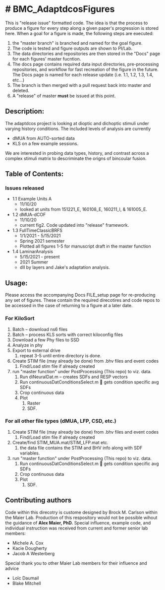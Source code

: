 # # BMC_AdaptdcosFigures

This is "release issue" formatted code. 
The idea is that the process to produce a figure for every step along a given paper's progression is stored here.
When a goal for a figure is made, the following steps are executed:
1. the "master branch" is branched and named for the goal figure.
1. The code is tested and figure outputs are shown to PI/Lab.
1. The data directories and repositories are then stored in the "Docs" page for each figures' master fucntion.
1. The docs page contains required data input directories, pre-processing repositories, and workflow for fast recreation of the figure in the future. The Docs page is named for each release update (i.e. 1.1, 1.2, 1.3, 1.4, etc...)
1. The branch is then merged with a pull request back into master and deleted.
1. A "release" of master **must** be issued at this point.


## Description: 
The adaptdcos project is looking at dioptic and dichoptic stimuli under varying history conditions. The included levels of analysis are currently 
- dMUA from AUTO-sorted data
- KLS on a few example sessions.

We are interested in probing data types, history, and contrast across a complex stimuli matrix to descriminate the origns of bincoular fusion.


## Table of Contents:
### Issues released
- 1.1 Example Units A
  - 11/10/20
  - looked at units from 151221_E, 160108_E, 160211_I, & 161005_E.
- 1.2 dMUA-dCOF
  - 11/10/20
  - current fig2. Code updated into "release" framework.
- 1.3 FullTimeClassicBRFS
  - 1/1/2021 - 5/15/2021
  - Spring 2021 semester
  - Plotted all figures 1-5 for manuscript draft in the master function
- 1.4 LaminarAnalysis
  - 5/15/2021 - present
  - 2021 Summer
  - dII by layers and Jake's adaptation analysis.

## Usage: 
Please access the accompanying Docs FILE_setup page for re-producing any set of figures. These contain the required direcotires and code repos to be accessed in the case of returning to a figure at a later date.
### For KiloSort
1. Batch – download ns6 files
1. Batch – process KLS sorts with correct kiloconfig files
1. Download a few Phy files to SSD
1. Analyze in phy
1. Export to external drive
   1. repeat 3-5 until entire directory is done.
1. Create STIM file (may already be done) from .bhv files and event codes
   1. Find/Load stim file if already created
1. run "master function" under PostProcessing (This repo) to viz. data.
   1. Run diNeuralDat.m – creates SDFs and RESP vectors
   1. Run continuousDatConditionsSelect.m  gets condition specific avg SDFs
   1. Crop continuous data
   1. Plot 
      1. Raster
      1. SDF.

### For all other file types (dMUA, LFP, CSD, etc.)
1. Create STIM file (may already be done) from .bhv files and event codes
   1. Find/Load stim file if already created
1. Create/find STIM_MUA.mat/STIM_LFP.mat etc.
   1. the data file contains the STIM and BHV info along with SDF variables.
1. run "master function" under PostProcessing (This repo) to viz. data.
   1. Run continuousDatConditionsSelect.m  gets condition specific avg SDFs
   1. Crop continuous data
   1. Plot 
      1. SDF.
      

## Contributing authors
Code within this direcotry is custome designed by Brock M. Carlson within the Maier Lab.
Production of this respository would not be possible wihout the guidance of **Alex Maier, PhD.**
Special influence, example code, and individual instruction was received from current and former senior lab members:
- Michele A. Cox
- Kacie Dougherty
- Jacob A Westerberg

Special thank you to other Maier Lab members for their influence and advice
- Loïc Daumail
- Blake Mitchell
